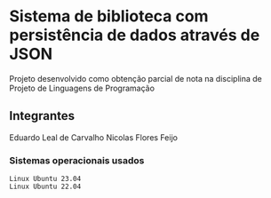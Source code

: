 # Sistema de biblioteca com persistência de dados através de JSON
Projeto desenvolvido como obtenção parcial de nota na disciplina de Projeto de Linguagens de Programação

## Integrantes
Eduardo Leal de Carvalho
Nicolas Flores Feijo

### Sistemas operacionais usados
```
Linux Ubuntu 23.04
Linux Ubuntu 22.04
